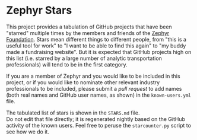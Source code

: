 # Zephyr Stars

This project provides a tabulation of GitHub projects that 
have been "starred" multiple times by the members and friends of 
the [Zephyr Foundation](https://zephyrtransport.org).
Stars mean different things to different people, from "this is a 
useful tool for work" to "I want to be able to find this again" 
to "my buddy made a fundraising website".  But it is expected 
that GitHub projects high on this list (i.e. starred by a large 
number of analytic transportation professionals) will tend to be 
in the first category.  

If you are a member of Zephyr and you would like to be included
in this project, or if you would like to nominate other relevant
industry professionals to be included, please submit a *pull request*
to add names (both real names and GitHub user names, as shown)
in the `known-users.yml` file.

The tabulated list of stars is shown in the `STARS.md` file.  
Do not edit that file directly; it is regenerated nightly based on
the GitHub activity of the known users.  Feel free to peruse
the `starcounter.py` script to see how we do it.
